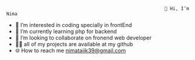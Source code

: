                                                               👋 Hi, I’m Nima
                                                              
    
- 👀 I’m interested in coding specially in frontEnd
- 🌱 I’m currently learning php for backend
- 💞️ I’m looking to collaborate on fronend web developer
- 🧑‍💻 all of my projects are available at my github
- 🌐 How to reach me nimatajik39@gmail.com


<!---
goldNima/goldNima is a ✨ special ✨ repository because its `README.md` (this file) appears on your GitHub profile.
You can click the Preview link to take a look at your changes.
--->
